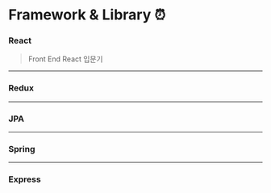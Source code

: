# Framework & Library :alarm_clock:

### React

> Front End React 입문기

---

### Redux

---

### JPA

---

### Spring

---

### Express
